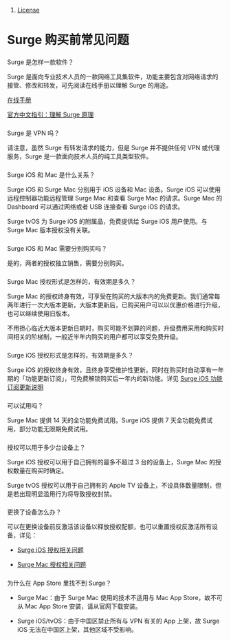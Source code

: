 1.  [License](/surge-knowledge-base/zh/license)

Surge 购买前常见问题
=============

### 

[](#surge-shi-zen-yang-yi-kuan-ruan-jian)

Surge 是怎样一款软件？

Surge 是面向专业技术人员的一款网络工具集软件，功能主要包含对网络请求的接管、修改和转发，可先阅读在线手册以理解 Surge 的用途。

[在线手册](https://manual.nssurge.com)

[官方中文指引：理解 Surge 原理](https://manual.nssurge.com/book/understanding-surge/cn/)

### 

[](#surge-shi-vpn-ma)

Surge 是 VPN 吗？

请注意，虽然 Surge 有转发请求的能力，但是 Surge 并不提供任何 VPN 或代理服务，Surge 是一款面向技术人员的纯工具类型软件。

### 

[](#surge-ios-he-mac-shi-shen-me-guan-xi)

Surge iOS 和 Mac 是什么关系？

Surge iOS 和 Surge Mac 分别用于 iOS 设备和 Mac 设备。Surge iOS 可以使用远程控制器功能远程管理 Surge Mac 和查看 Surge Mac 的请求。Surge Mac 的 Dashboard 可以通过网络或者 USB 连接查看 Surge iOS 的请求。

Surge tvOS 为 Surge iOS 的附属品，免费提供给 Surge iOS 用户使用。与 Surge Mac 版本授权没有关联。

### 

[](#surge-ios-he-mac-xu-yao-fen-bie-gou-mai-ma)

Surge iOS 和 Mac 需要分别购买吗？

是的，两者的授权独立销售，需要分别购买。

### 

[](#surge-mac-shou-quan-xing-shi-shi-zen-yang-de-you-xiao-qi-shi-duo-jiu)

Surge Mac 授权形式是怎样的，有效期是多久？

Surge Mac 的授权终身有效，可享受在购买的大版本内的免费更新。我们通常每两年进行一次大版本更新，大版本更新后，已购买用户可以以优惠价格进行升级，也可以继续使用旧版本。

不用担心临近大版本更新日期时，购买可能不划算的问题，升级费用采用和购买时间相关的阶梯制，一般近半年内购买的用户都可以享受免费升级。

### 

[](#surge-ios-shou-quan-xing-shi-shi-zen-yang-de-you-xiao-qi-shi-duo-jiu)

Surge iOS 授权形式是怎样的，有效期是多久？

Surge iOS 的授权终身有效，且终身享受维护性更新。同时在购买时自动享有一年期的「功能更新订阅」，可免费解锁购买后一年内的新功能。详见 [Surge iOS 功能订阅更新说明](/surge-knowledge-base/zh/license/ios-fus)

### 

[](#ke-yi-shi-yong-ma)

可以试用吗？

Surge Mac 提供 14 天的全功能免费试用。Surge iOS 提供 7 天全功能免费试用，部分功能无限期免费试用。

### 

[](#shou-quan-ke-yi-yong-yu-duo-shao-tai-she-bei-shang)

授权可以用于多少台设备上？

Surge iOS 授权可以用于自己拥有的最多不超过 3 台的设备上，Surge Mac 的授权数量在购买时确定。

Surge tvOS 授权可以用于自己拥有的 Apple TV 设备上，不设具体数量限制，但是若出现明显滥用行为将导致授权封禁。

### 

[](#geng-huan-le-she-bei-zen-me-ban)

更换了设备怎么办？

可以在更换设备前反激活该设备以释放授权配额，也可以重置授权反激活所有设备，详见：

*   [Surge iOS 授权相关问题](/surge-knowledge-base/zh/license/ios-faq)
    
*   [Surge Mac 授权相关问题](/surge-knowledge-base/zh/license/mac-faq)
    

### 

[](#wei-shen-me-zai-app-store-li-zhao-bu-dao-surge)

为什么在 App Store 里找不到 Surge？

*   Surge Mac：由于 Surge Mac 使用的技术不适用与 Mac App Store，故不可从 Mac App Store 安装，请从官网下载安装。
    
*   Surge iOS/tvOS：由于中国区禁止所有与 VPN 有关的 App 上架，故 Surge iOS 无法在中国区上架，其他区域不受影响。